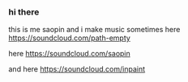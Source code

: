 ### hi there 

this is me saopin and i make music sometimes
here https://soundcloud.com/path-empty

here https://soundcloud.com/saopin

and here https://soundcloud.com/inpaint

